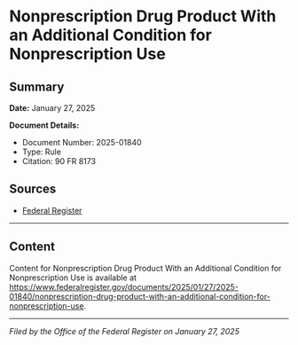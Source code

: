 # Nonprescription Drug Product With an Additional Condition for Nonprescription Use

## Summary

**Date:** January 27, 2025

**Document Details:**
- Document Number: 2025-01840
- Type: Rule
- Citation: 90 FR 8173

## Sources
- [Federal Register](https://www.federalregister.gov/documents/2025/01/27/2025-01840/nonprescription-drug-product-with-an-additional-condition-for-nonprescription-use)

---

## Content

Content for Nonprescription Drug Product With an Additional Condition for Nonprescription Use is available at https://www.federalregister.gov/documents/2025/01/27/2025-01840/nonprescription-drug-product-with-an-additional-condition-for-nonprescription-use.

---

*Filed by the Office of the Federal Register on January 27, 2025*
